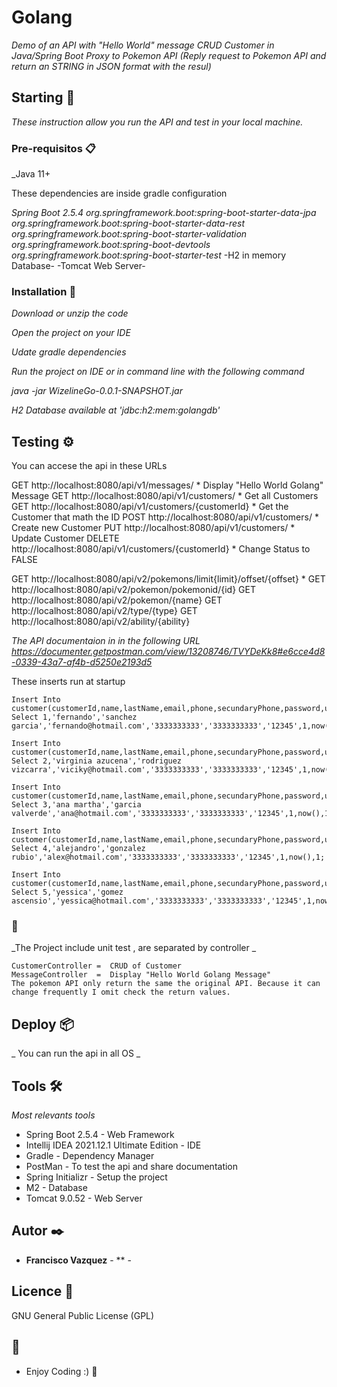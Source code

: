 # Golang 

_Demo of an API with 
	"Hello World" message 
	CRUD Customer in Java/Spring Boot
	Proxy to Pokemon API (Reply request to Pokemon API and return an STRING in JSON format with the resul)_

## Starting 🚀

_These instruction allow you run the API and test in your local machine._


### Pre-requisitos 📋

_Java 11+

These dependencies are inside gradle configuration

_Spring Boot 2.5.4_
_org.springframework.boot:spring-boot-starter-data-jpa_
_org.springframework.boot:spring-boot-starter-data-rest_
_org.springframework.boot:spring-boot-starter-validation_
_org.springframework.boot:spring-boot-devtools_
_org.springframework.boot:spring-boot-starter-test_
-H2 in memory Database-
-Tomcat Web Server-

### Installation 🔧

_Download or unzip the code_

_Open the project on your IDE_

_Udate gradle dependencies_

_Run the project on IDE or in command line with the following command_

_java -jar WizelineGo-0.0.1-SNAPSHOT.jar_

_H2 Database available at 'jdbc:h2:mem:golangdb'_

## Testing ⚙️

You can accese the api in these URLs


GET   	http://localhost:8080/api/v1/messages/				  	* Display "Hello World Golang" Message
​GET   	http://localhost:8080/api/v1/customers/					* Get all Customers
GET   	http://localhost:8080/api/v1/customers/{customerId}			* Get the Customer that math the ID
POST  	http://localhost:8080/api/v1/customers/					* Create new Customer
PUT   	http://localhost:8080/api/v1/customers/					* Update Customer
DELETE	http://localhost:8080/api/v1/customers/{customerId}			* Change Status to FALSE
	
	
GET	http://localhost:8080/api/v2/pokemons/limit{limit}/offset/{offset}	*
GET	http://localhost:8080/api/v2/pokemon/pokemonid/{id}
GET	http://localhost:8080/api/v2/pokemon/{name}
GET	http://localhost:8080/api/v2/type/{type}
GET	http://localhost:8080/api/v2/ability/{ability}	


_The API documentaion in in the following URL https://documenter.getpostman.com/view/13208746/TVYDeKk8#e6cce4d8-0339-43a7-af4b-d5250e2193d5_

These inserts run at startup

```
Insert Into customer(customerId,name,lastName,email,phone,secundaryPhone,password,userLastModification,lastModificationDate,status)
Select 1,'fernando','sanchez garcia','fernando@hotmail.com','3333333333','3333333333','12345',1,now(),1;

Insert Into customer(customerId,name,lastName,email,phone,secundaryPhone,password,userLastModification,lastModificationDate,status)
Select 2,'virginia azucena','rodriguez vizcarra','viciky@hotmail.com','3333333333','3333333333','12345',1,now(),1;

Insert Into customer(customerId,name,lastName,email,phone,secundaryPhone,password,userLastModification,lastModificationDate,status)
Select 3,'ana martha','garcia valverde','ana@hotmail.com','3333333333','3333333333','12345',1,now(),1;

Insert Into customer(customerId,name,lastName,email,phone,secundaryPhone,password,userLastModification,lastModificationDate,status)
Select 4,'alejandro','gonzalez rubio','alex@hotmail.com','3333333333','3333333333','12345',1,now(),1;

Insert Into customer(customerId,name,lastName,email,phone,secundaryPhone,password,userLastModification,lastModificationDate,status)
Select 5,'yessica','gomez ascensio','yessica@hotmail.com','3333333333','3333333333','12345',1,now(),1;

```


###  🔩

_The Project include unit test , are separated by controller _

```
CustomerController =  CRUD of Customer
MessageController  =  Display "Hello World Golang Message"
The pokemon API only return the same the original API. Because it can change frequently I omit check the return values.
```

## Deploy 📦

_ You can run the api in all OS _

## Tools 🛠️

_Most relevants tools_

* Spring Boot 2.5.4 - Web Framework 
* Intellij IDEA 2021.12.1 Ultimate Edition - IDE
* Gradle - Dependency Manager
* PostMan - To test the api and share documentation
* Spring Initializr - Setup the project
* M2 - Database
* Tomcat 9.0.52 - Web Server

## Autor ✒️


* **Francisco Vazquez** - ** - 


## Licence 📄

GNU General Public License (GPL)

##  🎁

* Enjoy Coding :) 📢


